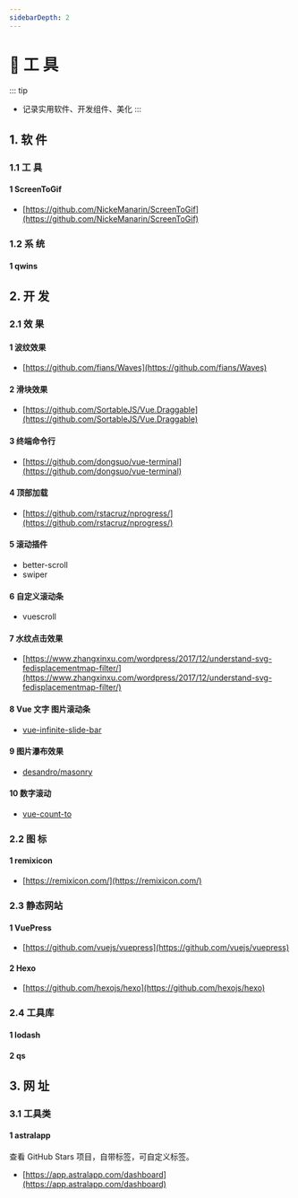 ```yaml
---
sidebarDepth: 2
---
```

# 📌 工 具
::: tip
- 记录实用软件、开发组件、美化
:::

## 1. 软 件
### 1.1 工 具
#### 1 ScreenToGif
- [https://github.com/NickeManarin/ScreenToGif](https://github.com/NickeManarin/ScreenToGif)

### 1.2 系 统
#### 1 qwins

## 2. 开 发
### 2.1 效 果
#### 1 波纹效果
- [https://github.com/fians/Waves](https://github.com/fians/Waves)

#### 2 滑块效果
- [https://github.com/SortableJS/Vue.Draggable](https://github.com/SortableJS/Vue.Draggable)

#### 3 终端命令行
- [https://github.com/dongsuo/vue-terminal](https://github.com/dongsuo/vue-terminal)

#### 4 顶部加载
- [https://github.com/rstacruz/nprogress/](https://github.com/rstacruz/nprogress/)

#### 5 滚动插件
- better-scroll
- swiper

#### 6 自定义滚动条
- vuescroll

#### 7 水纹点击效果
- [https://www.zhangxinxu.com/wordpress/2017/12/understand-svg-fedisplacementmap-filter/](https://www.zhangxinxu.com/wordpress/2017/12/understand-svg-fedisplacementmap-filter/)

#### 8 Vue 文字 图片滚动条
- [vue-infinite-slide-bar](https://github.com/biigpongsatorn/vue-infinite-slide-bar)

#### 9 图片瀑布效果
- [desandro/masonry](https://github.com/desandro/masonry)

#### 10 数字滚动
- [vue-count-to](https://github.com/PanJiaChen/vue-countTo)

### 2.2 图 标
#### 1 remixicon
- [https://remixicon.com/](https://remixicon.com/)

### 2.3 静态网站
#### 1 VuePress
- [https://github.com/vuejs/vuepress](https://github.com/vuejs/vuepress)

#### 2 Hexo
- [https://github.com/hexojs/hexo](https://github.com/hexojs/hexo)

### 2.4 工具库
#### 1 lodash

#### 2 qs

## 3. 网 址
### 3.1 工具类
#### 1 astralapp
查看 GitHub Stars 项目，自带标签，可自定义标签。
- [https://app.astralapp.com/dashboard](https://app.astralapp.com/dashboard)